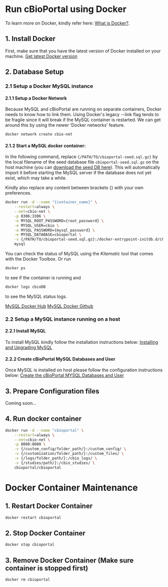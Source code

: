# Run cBioPortal using Docker

To learn more on Docker, kindly refer here: [What is Docker?](https://www.docker.com/what-docker).

## 1. Install Docker

First, make sure that you have the latest version of Docker installed on your machine.
[Get latest Docker version](https://www.docker.com/products/docker)

## 2. Database Setup

### 2.1 Setup a Docker MySQL instance

#### 2.1.1 Setup a Docker Network

Because MySQL and cBioPortal are running on separate containers, Docker needs to know how to link them. Using Docker's legacy --link flag tends to be fragile since it will break if the MySQL container is restarted. We can get around this by using the newer ‘Docker networks’ feature.

```bash
docker network create cbio-net
```

#### 2.1.2 Start a MySQL docker container:

In the following command, replace `{/PATH/TO/cbioportal-seed.sql.gz}` by the local filename of the seed database file `cbioportal-seed.sql.gz` on the host machine (you can [download the seed DB here](Downloads.md#seed-database)). This will automatically import it before starting the MySQL server if the database does not yet exist, which may take a while.

Kindly also replace any content between brackets {} with your own preferences.

```bash
docker run -d --name "{container_name}" \
	--restart=always \
	--net=cbio-net \
	-p 8306:3306 \
	-e MYSQL_ROOT_PASSWORD={root_password} \
	-e MYSQL_USER=cbio \
	-e MYSQL_PASSWORD={mysql_password} \
	-e MYSQL_DATABASE=cbioportal \
	-v {/PATH/TO/cbioportal-seed.sql.gz}:/docker-entrypoint-initdb.d/cbioportal-seed.sql.gz:ro \
	mysql
```

You can check the status of MySQL using the _Kitematic_ tool that comes with the Docker Toolbox. Or run
```bash
docker ps
```
to see if the container is running and
```bash
docker logs cbioDB
```
to see the MySQL status logs.

[MySQL Docker Hub](https://hub.docker.com/_/mysql/)
[MySQL Docker Github](https://github.com/docker-library/docs/tree/master/mysql)

### 2.2 Setup a MySQL instance running on a host

#### 2.2.1 Install MySQL

To install MySQL kindly follow the installation instructions below:
[Installing and Upgrading MySQL](http://dev.mysql.com/doc/refman/5.7/en/installing.html)

#### 2.2.2 Create cBioPortal MySQL Databases and User

Once MySQL is installed on host please follow the configuration instructions below:
[Create the cBioPortal MYSQL Databases and User](https://github.com/cBioPortal/cbioportal/blob/master/docs/Pre-Build-Steps.md#create-the-cbioportal-mysql-databases-and-user)

## 3. Prepare Configuration files

Coming soon...

## 4. Run docker container

```bash
docker run -d --name "cbioportal" \
    --restart=always \
    --net=cbio-net \
    -p 8080:8080 \
    -v {/custom_config/folder_path/}:/custom_config/ \
    -v {/customization/folder_path/}:/custom_files/ \
    -v {/logs/folder_path/}:/cbio_logs/ \
    -v {/studies/path/}:/cbio_studies/ \
    cbioportal/cbioportal
```

# Docker Container Maintenance

## 1. Restart Docker Container

```bash
docker restart cbioportal
```
## 2. Stop Docker Container

```bash
docker stop cbioportal
```

## 3. Remove Docker Container (Make sure container is stopped first)

```bash
docker rm cbioportal
```